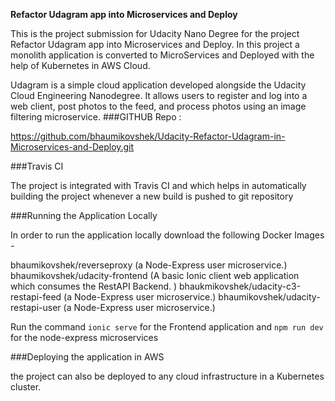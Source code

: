 **Refactor Udagram app into Microservices and Deploy**

This is the project submission for Udacity Nano Degree for the project Refactor Udagram app into Microservices and Deploy. In this project a monolith application is converted to MicroServices and Deployed with the help of Kubernetes in AWS Cloud. 

Udagram is a simple cloud application developed alongside the Udacity Cloud Engineering Nanodegree. It allows users to register and log into a web client, post photos to the feed, and process photos using an image filtering microservice.
###GITHUB Repo :

https://github.com/bhaumikovshek/Udacity-Refactor-Udagram-in-Microservices-and-Deploy.git



###Travis CI

The project is integrated with Travis CI and which helps in automatically building the project whenever a new build is pushed to git repository


###Running the Application Locally

In order to run the application locally download the following Docker Images - 

bhaumikovshek/reverseproxy       (a Node-Express user microservice.)
bhaumikovshek/udacity-frontend    (A basic Ionic client web application which consumes the RestAPI Backend. )
bhaukmikovshek/udacity-c3-restapi-feed   (a Node-Express user microservice.)
bhaumikovshek/udacity-restapi-user       (a Node-Express user microservice.)


Run the command `ionic serve` for the Frontend application and `npm run dev` for the node-express microservices


###Deploying the application in AWS

the project can also be deployed to any cloud infrastructure in a Kubernetes cluster. 



